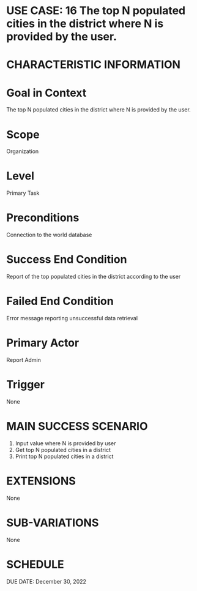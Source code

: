 # USE CASE: 16 The top N populated cities in the district where N is provided by the user.

# CHARACTERISTIC INFORMATION

# Goal in Context
The top N populated cities in the district where N is provided by the user.

# Scope
Organization

# Level
Primary Task

# Preconditions
Connection to the world database

# Success End Condition
Report of the top populated cities in the district according to the user

# Failed End Condition
Error message reporting unsuccessful data retrieval

# Primary Actor
Report Admin

# Trigger
None

# MAIN SUCCESS SCENARIO
1. Input value where N is provided by user
2. Get top N populated cities in a district
3. Print top N populated cities in a district

# EXTENSIONS
None

# SUB-VARIATIONS
None

# SCHEDULE
DUE DATE: December 30, 2022

